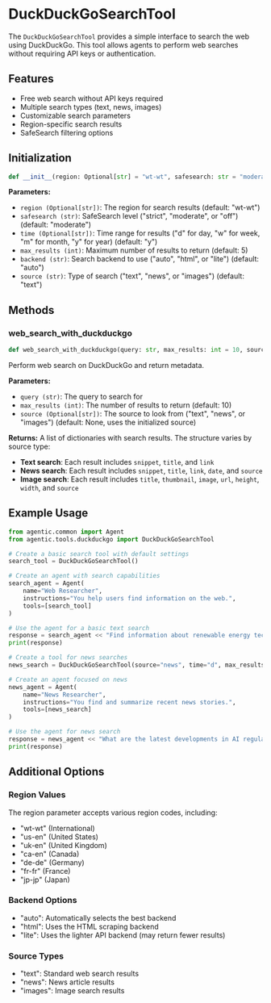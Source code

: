 # DuckDuckGoSearchTool

The `DuckDuckGoSearchTool` provides a simple interface to search the web using DuckDuckGo. This tool allows agents to perform web searches without requiring API keys or authentication.

## Features

- Free web search without API keys required
- Multiple search types (text, news, images)
- Customizable search parameters
- Region-specific search results
- SafeSearch filtering options

## Initialization

```python
def __init__(region: Optional[str] = "wt-wt", safesearch: str = "moderate", time: Optional[str] = "y", max_results: int = 5, backend: str = "auto", source: str = "text")
```

**Parameters:**

- `region (Optional[str])`: The region for search results (default: "wt-wt")
- `safesearch (str)`: SafeSearch level ("strict", "moderate", or "off") (default: "moderate")
- `time (Optional[str])`: Time range for results ("d" for day, "w" for week, "m" for month, "y" for year) (default: "y")
- `max_results (int)`: Maximum number of results to return (default: 5)
- `backend (str)`: Search backend to use ("auto", "html", or "lite") (default: "auto")
- `source (str)`: Type of search ("text", "news", or "images") (default: "text")

## Methods

### web_search_with_duckduckgo

```python
def web_search_with_duckduckgo(query: str, max_results: int = 10, source: Optional[str] = None) -> List[Dict[str, str]]
```

Perform web search on DuckDuckGo and return metadata.

**Parameters:**

- `query (str)`: The query to search for
- `max_results (int)`: The number of results to return (default: 10)
- `source (Optional[str])`: The source to look from ("text", "news", or "images") (default: None, uses the initialized source)

**Returns:**
A list of dictionaries with search results. The structure varies by source type:

- **Text search**: Each result includes `snippet`, `title`, and `link`
- **News search**: Each result includes `snippet`, `title`, `link`, `date`, and `source`
- **Image search**: Each result includes `title`, `thumbnail`, `image`, `url`, `height`, `width`, and `source`

## Example Usage

```python
from agentic.common import Agent
from agentic.tools.duckduckgo import DuckDuckGoSearchTool

# Create a basic search tool with default settings
search_tool = DuckDuckGoSearchTool()

# Create an agent with search capabilities
search_agent = Agent(
    name="Web Researcher",
    instructions="You help users find information on the web.",
    tools=[search_tool]
)

# Use the agent for a basic text search
response = search_agent << "Find information about renewable energy technologies"
print(response)

# Create a tool for news searches
news_search = DuckDuckGoSearchTool(source="news", time="d", max_results=10)

# Create an agent focused on news
news_agent = Agent(
    name="News Researcher",
    instructions="You find and summarize recent news stories.",
    tools=[news_search]
)

# Use the agent for news search
response = news_agent << "What are the latest developments in AI regulation?"
print(response)
```

## Additional Options

### Region Values

The region parameter accepts various region codes, including:

- "wt-wt" (International)
- "us-en" (United States)
- "uk-en" (United Kingdom)
- "ca-en" (Canada)
- "de-de" (Germany)
- "fr-fr" (France)
- "jp-jp" (Japan)

### Backend Options

- "auto": Automatically selects the best backend
- "html": Uses the HTML scraping backend
- "lite": Uses the lighter API backend (may return fewer results)

### Source Types

- "text": Standard web search results
- "news": News article results
- "images": Image search results

